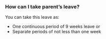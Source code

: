 ###  How can I take parent’s leave?

You can take this leave as:

  * One continuous period of 9 weeks leave or 
  * Separate periods of not less than one week 
